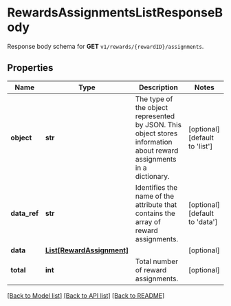 # RewardsAssignmentsListResponseBody

Response body schema for **GET** `v1/rewards/{rewardID}/assignments`.

## Properties

Name | Type | Description | Notes
------------ | ------------- | ------------- | -------------
**object** | **str** | The type of the object represented by JSON. This object stores information about reward assignments in a dictionary. | [optional] [default to 'list']
**data_ref** | **str** | Identifies the name of the attribute that contains the array of reward assignments. | [optional] [default to 'data']
**data** | [**List[RewardAssignment]**](RewardAssignment.md) |  | [optional] 
**total** | **int** | Total number of reward assignments. | [optional] 

[[Back to Model list]](../README.md#documentation-for-models) [[Back to API list]](../README.md#documentation-for-api-endpoints) [[Back to README]](../README.md)


